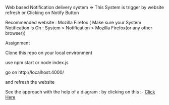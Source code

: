 Web based Notification delivery system
=> This System is trigger by website refresh or Clicking on Notify Button

Recommended website : Mozilla Firefox ( Make sure your System Notification is On : System > Notification > Mozilla Firefox(or any other browser))

Assignment

Clone this repo on your local environment

use npm start or node index.js

go on http://localhost:4000/

and refresh the website

See the approach with the help of a diagram : by clicking on this :-
<a href = "https://github.com/Abhishek-Gupta-1/assignment-Notification-delivery-system-Cosmofeed/blob/master/diagram.jpg"> Click Here</a>

